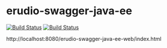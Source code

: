 erudio-swagger-java-ee
==============
[![Build Status](https://travis-ci.org/leandrocgsi/erudio_swagger_java_ee.svg?branch=master)](https://travis-ci.org/leandrocgsi/erudio_swagger_java_ee)
[![Build Status](https://circleci.com/gh/leandrocgsi/erudio_swagger_java_ee.svg?&style=shield)](https://circleci.com/gh/leandrocgsi/erudio_swagger_java_ee/)

http://localhost:8080/erudio-swagger-java-ee-web/index.html
